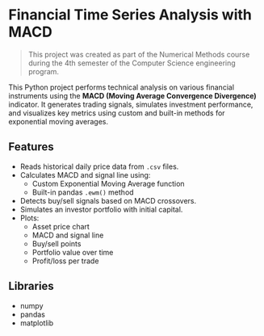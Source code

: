 # Financial Time Series Analysis with MACD

> This project was created as part of the Numerical Methods course during the 4th semester of the Computer Science engineering program.

This Python project performs technical analysis on various financial instruments using the **MACD (Moving Average Convergence Divergence)** indicator. It generates trading signals, simulates investment performance, and visualizes key metrics using custom and built-in methods for exponential moving averages.

## Features

- Reads historical daily price data from `.csv` files.
- Calculates MACD and signal line using:
  - Custom Exponential Moving Average function
  - Built-in pandas `.ewm()` method
- Detects buy/sell signals based on MACD crossovers.
- Simulates an investor portfolio with initial capital.
- Plots:
  - Asset price chart
  - MACD and signal line
  - Buy/sell points
  - Portfolio value over time
  - Profit/loss per trade
 
## Libraries

- numpy
- pandas
- matplotlib
